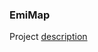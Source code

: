 ### EmiMap

Project [description](https://docs.google.com/document/d/1VwhNXq9hH_aprRuLbnpRrCdgScIv70L1_H8k4s8aVrk/edit#heading=h.unu6xtnuy0ug) 

